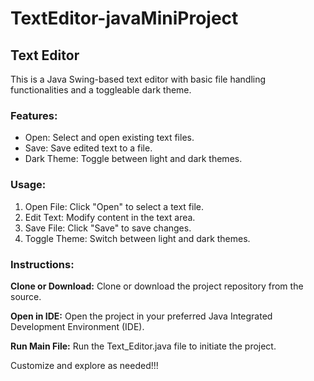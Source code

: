 # TextEditor-javaMiniProject

## Text Editor

This is a Java Swing-based text editor with basic file handling functionalities and a toggleable dark theme.

### Features:

- Open: Select and open existing text files.
- Save: Save edited text to a file.
- Dark Theme: Toggle between light and dark themes.

### Usage:

1. Open File: Click "Open" to select a text file.
2. Edit Text: Modify content in the text area.
3. Save File: Click "Save" to save changes.
4. Toggle Theme: Switch between light and dark themes.

### Instructions:

**Clone or Download:**
Clone or download the project repository from the source.

**Open in IDE:**
Open the project in your preferred Java Integrated Development Environment (IDE).

**Run Main File:**
Run the Text_Editor.java file to initiate the project.

Customize and explore as needed!!!
